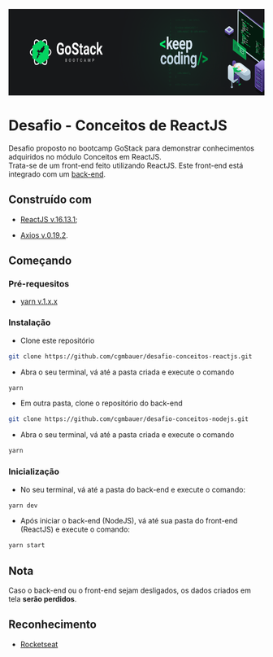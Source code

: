 <p align="center">
  <img src='https://github.com/cgmbauer/assets/blob/master/logo/rocketseat.png' alt='GoStack logo' width="100%" height="170px" />   
</p> 

# Desafio - Conceitos de ReactJS

Desafio proposto no bootcamp GoStack para demonstrar conhecimentos adquiridos no módulo Conceitos em ReactJS.  
Trata-se de um front-end feito utilizando ReactJS. Este front-end está integrado com um [back-end](https://github.com/cgmbauer/desafio-conceitos-nodejs).  


## Construído com

- [ReactJS v.16.13.1](https://reactjs.org/);

- [Axios v.0.19.2](https://github.com/axios/axios).

## Começando

### Pré-requesitos

- [yarn v.1.x.x](https://classic.yarnpkg.com/en/docs/install)

### Instalação

- Clone este repositório
```sh
git clone https://github.com/cgmbauer/desafio-conceitos-reactjs.git
```
- Abra o seu terminal, vá até a pasta criada e execute o comando
```sh
yarn
```
- Em outra pasta, clone o repositório do back-end
```sh
git clone https://github.com/cgmbauer/desafio-conceitos-nodejs.git
```
- Abra o seu terminal, vá até a pasta criada e execute o comando
```sh
yarn
```
### Inicialização

- No seu terminal, vá até a pasta do back-end e execute o comando:
```sh
yarn dev
```
- Após iniciar o back-end (NodeJS), vá até sua pasta do front-end (ReactJS) e execute o comando:
```sh
yarn start
```

## Nota

Caso o back-end ou o front-end sejam desligados, os dados criados em tela **serão perdidos**.


## Reconhecimento

- [Rocketseat](https://rocketseat.com.br/)


